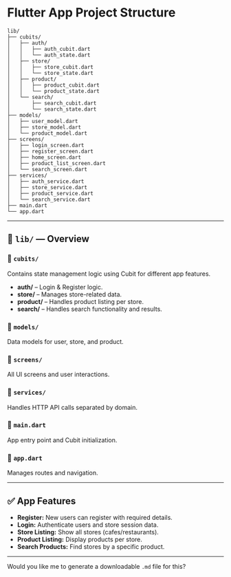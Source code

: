 # Flutter App Project Structure

``` 
lib/
├── cubits/
│   ├── auth/
│   │   ├── auth_cubit.dart
│   │   └── auth_state.dart
│   ├── store/
│   │   ├── store_cubit.dart
│   │   └── store_state.dart
│   ├── product/
│   │   ├── product_cubit.dart
│   │   └── product_state.dart
│   └── search/
│       ├── search_cubit.dart
│       └── search_state.dart
├── models/
│   ├── user_model.dart
│   ├── store_model.dart
│   └── product_model.dart
├── screens/
│   ├── login_screen.dart
│   ├── register_screen.dart
│   ├── home_screen.dart
│   ├── product_list_screen.dart
│   └── search_screen.dart
├── services/
│   ├── auth_service.dart
│   ├── store_service.dart
│   ├── product_service.dart
│   └── search_service.dart
├── main.dart
└── app.dart
```

---

## 📁 `lib/` — Overview

### 📁 `cubits/`
Contains state management logic using Cubit for different app features.

- **auth/** – Login & Register logic.
- **store/** – Manages store-related data.
- **product/** – Handles product listing per store.
- **search/** – Handles search functionality and results.

### 📁 `models/`
Data models for user, store, and product.

### 📁 `screens/`
All UI screens and user interactions.

### 📁 `services/`
Handles HTTP API calls separated by domain.

### 📄 `main.dart`
App entry point and Cubit initialization.

### 📄 `app.dart`
Manages routes and navigation.

---

## ✅ App Features

- **Register:** New users can register with required details.
- **Login:** Authenticate users and store session data.
- **Store Listing:** Show all stores (cafes/restaurants).
- **Product Listing:** Display products per store.
- **Search Products:** Find stores by a specific product.

---

Would you like me to generate a downloadable `.md` file for this?

